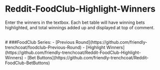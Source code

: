 # Reddit-FoodClub-Highlight-Winners
Enter the winners in the textbox. Each bet table will have winning bets highlighted, and total winnings added up and displayed at top of comment.

<br>
#
###FoodClub Series:
- [Previous Round](https://github.com/friendly-trenchcoat/foodclub-Previous-Round)
- [Highlight Winners](https://github.com/friendly-trenchcoat/Reddit-FoodClub-Highlight-Winners)
- [Bet Buttons](https://github.com/friendly-trenchcoat/Reddit-FoodClub-BetButtons)
